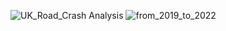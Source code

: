 ![UK_Road_Crash Analysis](https://github.com/Huyen-P/Road-Crash-Analysis-2021---23/assets/72473316/683127bc-ff8b-4f1f-b1a7-c4a286925522)
![from_2019_to_2022](https://github.com/Huyen-P/Road-Crash-Analysis-2021---23/assets/72473316/562bacaa-570c-433a-9a33-4292576021f4)
